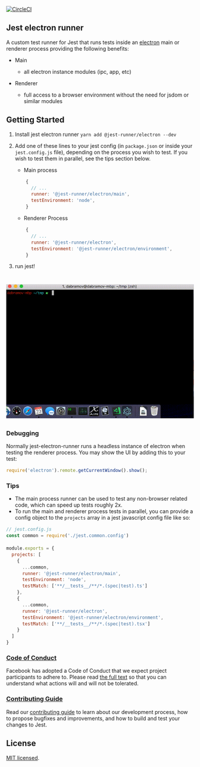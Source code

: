 [![CircleCI](https://circleci.com/gh/facebook-atom/jest-electron-runner.svg?style=svg)](https://circleci.com/gh/facebook-atom/jest-electron-runner)


## Jest electron runner
A custom test runner for Jest that runs tests inside an [electron](https://electronjs.org/) main or renderer process providing the following benefits:

- Main
  - all electron instance modules (ipc, app, etc)

- Renderer
  - full access to a browser environment without the need for jsdom or similar modules


## Getting Started

1. Install jest electron runner `yarn add @jest-runner/electron --dev`
2. Add one of these lines to your jest config (in `package.json` or inside your `jest.config.js` file), depending on the process you wish to test. If you wish to test them in parallel, see the tips section below.

    - Main process
    ```js
        {
          // ...
          runner: '@jest-runner/electron/main',
          testEnvironment: 'node',
        }
    ```
    - Renderer Process
    ```js
        {
          // ...
          runner: '@jest-runner/electron',
          testEnvironment: '@jest-runner/electron/environment',
        }
    ```
3. run jest!


<h1 align="center">
    <img src="https://raw.githubusercontent.com/aaronabramov/gifs/master/jest_electron_runner_seutup.gif" />
</h1>

### Debugging
Normally jest-electron-runner runs a headless instance of electron when testing the renderer process. You may show the UI by adding this to your test:
```js
require('electron').remote.getCurrentWindow().show();
```

### Tips
- The main process runner can be used to test any non-browser related code, which can speed up tests roughly 2x.
- To run the main and renderer process tests in parallel, you can provide a config object to the `projects` array in a jest javascript config file like so:
```js
// jest.config.js
const common = require('./jest.common.config')

module.exports = {
  projects: [
    {
      ...common,
      runner: '@jest-runner/electron/main',
      testEnvironment: 'node',
      testMatch: ['**/__tests__/**/*.(spec|test).ts']
    },
    {
      ...common,
      runner: '@jest-runner/electron',
      testEnvironment: '@jest-runner/electron/environment',
      testMatch: ['**/__tests__/**/*.(spec|test).tsx']
    }
  ]
}
```

### [Code of Conduct](https://code.facebook.com/codeofconduct)

Facebook has adopted a Code of Conduct that we expect project participants to adhere to. Please read [the full text](https://code.facebook.com/codeofconduct) so that you can understand what actions will and will not be tolerated.

### [Contributing Guide](CONTRIBUTING.md)

Read our [contributing guide](CONTRIBUTING.md) to learn about our development process, how to propose bugfixes and improvements, and how to build and test your changes to Jest.

## License

[MIT licensed](./LICENSE).
